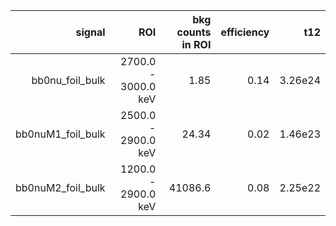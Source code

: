 | **signal**          | **ROI**             | **bkg counts in ROI** | **efficiency** | **t12** |
|--------------------:|--------------------:|----------------------:|---------------:|--------:|
| bb0nu\_foil\_bulk   | 2700.0 - 3000.0 keV | 1.85                  | 0.14           | 3.26e24 |
| bb0nuM1\_foil\_bulk | 2500.0 - 2900.0 keV | 24.34                 | 0.02           | 1.46e23 |
| bb0nuM2\_foil\_bulk | 1200.0 - 2900.0 keV | 41086.6               | 0.08           | 2.25e22 |

